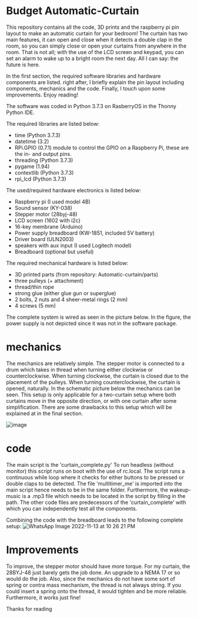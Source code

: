 # Budget Automatic-Curtain

This repository contains all the code, 3D prints and the raspberry pi pin layout to make an automatic curtain for your bedroom! The curtain has two main features, it can open and close when it detects a double clap in the room, so you can simply close or open your curtains from anywhere in the room. That is not all; with the use of the LCD screen and keypad, you can set an alarm to wake up to a bright room the next day. All I can say: the future is here.

In the first section, the required software libraries and hardware components are listed. right after, I briefly explain the pin layout including components, mechanics and the code. Finally, I touch upon some improvements. Enjoy reading!

The software was coded in Python 3.7.3 on RasberryOS in the Thonny Python IDE. 

The required libraries are listed below:
- time (Python 3.7.3)
- datetime (3.2)
- RPi.GPIO (0.7.1) module to control the GPIO on a Raspberry Pi, these are the in- and output pins.
- threading (Python 3.7.3)
- pygame (1.94)
- contextlib (Python 3.7.3)
- rpi_lcd (Python 3.7.3)

The used/required hardware electronics is listed below:
- Raspberry pi (I used model 4B)
- Sound sensor (KY-038)
- Stepper motor (28byj-48)
- LCD screen (1602 with i2c)
- 16-key membrane (Arduino)
- Power supply breadboard (KW-1851, included 5V battery)
- Driver board (ULN2003)
- speakers with aux input (I used Logitech model)
- Breadboard (optional but useful)

The required mechanical hardware is listed below:
- 3D printed parts (from repository: Automatic-curtain/parts)
- three pulleys (+ attachment)
- thread/thin rope 
- strong glue (either glue gun or superglue)
- 2 bolts, 2 nuts and 4 sheer-metal rings (2 mm)
- 4 screws (5 mm)

The complete system is wired as seen in the picture below. In the figure, the power supply is not depicted since it was not in the software package. 

# mechanics
The mechanics are relatively simple. The stepper motor is connected to a drum which takes in thread when turning either clockwise or counterclockwise. When turning clockwise, the curtain is closed due to the placement of the pulleys. When turning counterclockwise, the curtain is opened, naturally. In the schematic picture below the mechanics can be seen. This setup is only applicable for a two-curtain setup where both curtains move in the opposite direction, or with one curtain after some simplification. There are some drawbacks to this setup which will be explained at in the final section. 


![image](https://user-images.githubusercontent.com/73174827/201544926-d9e7e161-2569-4e73-92ee-2b99edbd5088.png)


# code
The main script is the 'curtain_complete.py' To run headless (without monitor) this script runs on boot with the use of rc.local. The script runs a continuous while loop where it checks for either buttons to be pressed or double claps to be detected. The file 'multitimer_me' is imported into the main script hence needs to be in the same folder. Furthermore, the wakeup-music is a .mp3 file which needs to be located in the script by filling in the path. The other code files are predecessors of the 'curtain_complete' with which you can independently test all the components.

Combining the code with the breadboard leads to the following complete setup:
![WhatsApp Image 2022-11-13 at 10 26 21 PM](https://user-images.githubusercontent.com/73174827/201545389-346c96aa-932f-46da-9820-42681a13d0d3.jpeg)

# Improvements
To improve, the stepper motor should have more torque. For my curtain, the 28BYJ-48 just barely gets the job done. An upgrade to a NEMA 17 or so would do the job. Also, since the mechanics do not have some sort of spring or contra mass mechanism, the thread is not always string. If you could insert a spring onto the thread, it would tighten and be more reliable. Furthermore, it works just fine!

Thanks for reading






